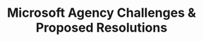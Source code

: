 ---
title: "Microsoft Agency Challenges & Proposed Resolutions"
description: "In July 2021, the ITVMO began a deep dive of Microsoft to support Agencies with specific procurement issues including transitioning from G3 to G5, negotiating terms and conditions, and contract lifecycle management."
url-link: "https://community.max.gov/download/attachments/2314102898/Microsoft%20-%20Challenges%20and%20Proposed%20Resolutions%20Overview.pdf?api=v2"
type: "PDF"
gov-only: "true"
is-external: "false"
publication-date: "Janaury 2022"
reading-time: "25"
resource-type: "Report"
filter: "acquisition-best-practices"
audience: "contracts-acquisitions"
branded-offerings: "oem-acquisition-initiatives"
---